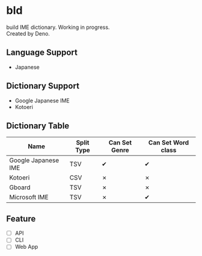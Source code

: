 # bId

build IME dictionary. Working in progress.  
Created by Deno.

## Language Support

- Japanese

## Dictionary Support

- Google Japanese IME
- Kotoeri

## Dictionary Table

| Name                | Split Type | Can Set Genre | Can Set Word class |
| ------------------- | ---------- | ------------- | ------------------ |
| Google Japanese IME | TSV        | ✔             | ✔                  |
| Kotoeri             | CSV        | ✗             | ✗                  |
| Gboard              | TSV        | ✗             | ✗                  |
| Microsoft IME       | TSV        | ✗             | ✔                  |

## Feature

- [ ] API
- [ ] CLI
- [ ] Web App
